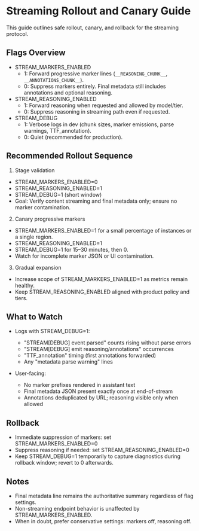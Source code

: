 # Streaming Rollout and Canary Guide

This guide outlines safe rollout, canary, and rollback for the streaming protocol.

## Flags Overview

- STREAM_MARKERS_ENABLED
  - 1: Forward progressive marker lines (`__REASONING_CHUNK__`, `__ANNOTATIONS_CHUNK__`).
  - 0: Suppress markers entirely. Final metadata still includes annotations and optional reasoning.
- STREAM_REASONING_ENABLED
  - 1: Forward reasoning when requested and allowed by model/tier.
  - 0: Suppress reasoning in streaming path even if requested.
- STREAM_DEBUG
  - 1: Verbose logs in dev (chunk sizes, marker emissions, parse warnings, TTF_annotation).
  - 0: Quiet (recommended for production).

## Recommended Rollout Sequence

1. Stage validation

- STREAM_MARKERS_ENABLED=0
- STREAM_REASONING_ENABLED=1
- STREAM_DEBUG=1 (short window)
- Goal: Verify content streaming and final metadata only; ensure no marker contamination.

2. Canary progressive markers

- STREAM_MARKERS_ENABLED=1 for a small percentage of instances or a single region.
- STREAM_REASONING_ENABLED=1
- STREAM_DEBUG=1 for 15–30 minutes, then 0.
- Watch for incomplete marker JSON or UI contamination.

3. Gradual expansion

- Increase scope of STREAM_MARKERS_ENABLED=1 as metrics remain healthy.
- Keep STREAM_REASONING_ENABLED aligned with product policy and tiers.

## What to Watch

- Logs with STREAM_DEBUG=1:

  - "STREAM[DEBUG] event parsed" counts rising without parse errors
  - "STREAM[DEBUG] emit reasoning/annotations" occurrences
  - "TTF_annotation" timing (first annotations forwarded)
  - Any "metadata parse warning" lines

- User-facing:
  - No marker prefixes rendered in assistant text
  - Final metadata JSON present exactly once at end-of-stream
  - Annotations deduplicated by URL; reasoning visible only when allowed

## Rollback

- Immediate suppression of markers: set STREAM_MARKERS_ENABLED=0
- Suppress reasoning if needed: set STREAM_REASONING_ENABLED=0
- Keep STREAM_DEBUG=1 temporarily to capture diagnostics during rollback window; revert to 0 afterwards.

## Notes

- Final metadata line remains the authoritative summary regardless of flag settings.
- Non-streaming endpoint behavior is unaffected by STREAM_MARKERS_ENABLED.
- When in doubt, prefer conservative settings: markers off, reasoning off.
